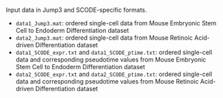 Input data in Jump3 and SCODE-specific formats.

- `data1_Jump3.mat`: ordered single-cell data from Mouse Embryonic Stem Cell to Endoderm Differentiation dataset
- `data2_Jump3.mat`: ordered single-cell data from Mouse Retinoic Acid-driven Differentiation dataset
- `data1_SCODE_expr.txt` and `data1_SCODE_ptime.txt`: ordered single-cell data and corresponding pseudotime values from Mouse Embryonic Stem Cell to Endoderm Differentiation dataset
- `data2_SCODE_expr.txt` and `data2_SCODE_ptime.txt`: ordered single-cell data and corresponding pseudotime values from Mouse Retinoic Acid-driven Differentiation dataset
